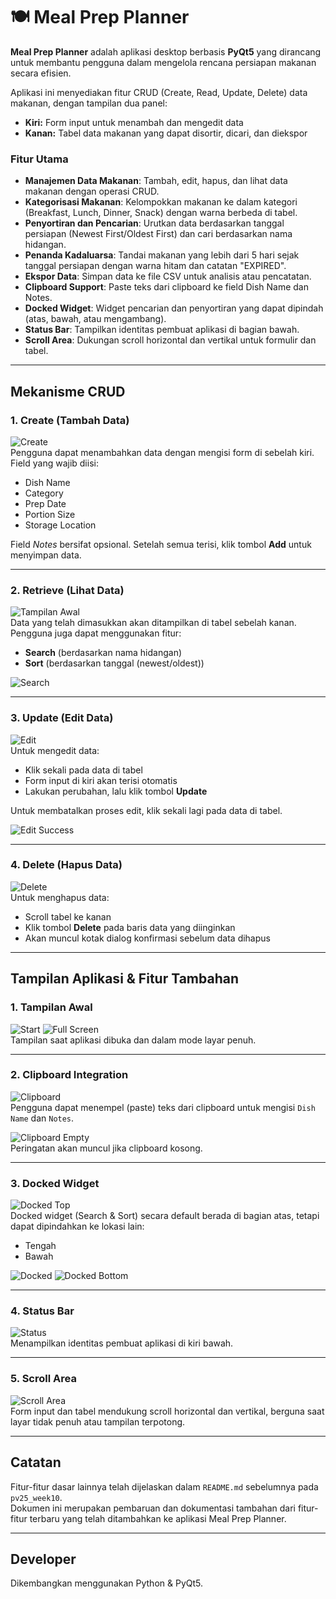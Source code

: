 # 🍽️ Meal Prep Planner

**Meal Prep Planner** adalah aplikasi desktop berbasis **PyQt5** yang dirancang untuk membantu pengguna dalam mengelola rencana persiapan makanan secara efisien.

Aplikasi ini menyediakan fitur CRUD (Create, Read, Update, Delete) data makanan, dengan tampilan dua panel:
- **Kiri:** Form input untuk menambah dan mengedit data
- **Kanan:** Tabel data makanan yang dapat disortir, dicari, dan diekspor

### Fitur Utama
- **Manajemen Data Makanan**: Tambah, edit, hapus, dan lihat data makanan dengan operasi CRUD.
- **Kategorisasi Makanan**: Kelompokkan makanan ke dalam kategori (Breakfast, Lunch, Dinner, Snack) dengan warna berbeda di tabel.
- **Penyortiran dan Pencarian**: Urutkan data berdasarkan tanggal persiapan (Newest First/Oldest First) dan cari berdasarkan nama hidangan.
- **Penanda Kadaluarsa**: Tandai makanan yang lebih dari 5 hari sejak tanggal persiapan dengan warna hitam dan catatan "EXPIRED".
- **Ekspor Data**: Simpan data ke file CSV untuk analisis atau pencatatan.
- **Clipboard Support**: Paste teks dari clipboard ke field Dish Name dan Notes.
- **Docked Widget**: Widget pencarian dan penyortiran yang dapat dipindah (atas, bawah, atau mengambang).
- **Status Bar**: Tampilkan identitas pembuat aplikasi di bagian bawah.
- **Scroll Area**: Dukungan scroll horizontal dan vertikal untuk formulir dan tabel.

---

## Mekanisme CRUD

### 1. Create (Tambah Data)
![Create](Assets/add.png)  
Pengguna dapat menambahkan data dengan mengisi form di sebelah kiri. Field yang wajib diisi:
- Dish Name
- Category
- Prep Date
- Portion Size
- Storage Location

Field *Notes* bersifat opsional. Setelah semua terisi, klik tombol **Add** untuk menyimpan data.

---

### 2. Retrieve (Lihat Data)
![Tampilan Awal](Assets/start.png)  
Data yang telah dimasukkan akan ditampilkan di tabel sebelah kanan.  
Pengguna juga dapat menggunakan fitur:
- **Search** (berdasarkan nama hidangan)
- **Sort** (berdasarkan tanggal (newest/oldest))

![Search](Assets/search.png)

---

### 3. Update (Edit Data)
![Edit](Assets/edit.png)  
Untuk mengedit data:
- Klik sekali pada data di tabel
- Form input di kiri akan terisi otomatis
- Lakukan perubahan, lalu klik tombol **Update**

Untuk membatalkan proses edit, klik sekali lagi pada data di tabel.

![Edit Success](Assets/edit_success.png)

---

### 4. Delete (Hapus Data)
![Delete](Assets/delete.png)  
Untuk menghapus data:
- Scroll tabel ke kanan
- Klik tombol **Delete** pada baris data yang diinginkan
- Akan muncul kotak dialog konfirmasi sebelum data dihapus

---

## Tampilan Aplikasi & Fitur Tambahan

### 1. Tampilan Awal
![Start](Assets/start.png)
![Full Screen](Assets/full_screen.png)  
Tampilan saat aplikasi dibuka dan dalam mode layar penuh.

---

### 2. Clipboard Integration
![Clipboard](Assets/clipboard.png)  
Pengguna dapat menempel (paste) teks dari clipboard untuk mengisi `Dish Name` dan `Notes`.

![Clipboard Empty](Assets/no_text.png)  
Peringatan akan muncul jika clipboard kosong.

---

### 3. Docked Widget
![Docked Top](Assets/atas.png)  
Docked widget (Search & Sort) secara default berada di bagian atas, tetapi dapat dipindahkan ke lokasi lain:
- Tengah
- Bawah

![Docked](Assets/docked_widget.png)
![Docked Bottom](Assets/bawah.png)

---

### 4. Status Bar
![Status](Assets/status_bar.png)  
Menampilkan identitas pembuat aplikasi di kiri bawah.

---

### 5. Scroll Area
![Scroll Area](Assets/scroll_area.png)  
Form input dan tabel mendukung scroll horizontal dan vertikal, berguna saat layar tidak penuh atau tampilan terpotong.

---

## Catatan
Fitur-fitur dasar lainnya telah dijelaskan dalam `README.md` sebelumnya pada `pv25_week10`.  
Dokumen ini merupakan pembaruan dan dokumentasi tambahan dari fitur-fitur terbaru yang telah ditambahkan ke aplikasi Meal Prep Planner.

---

## Developer
Dikembangkan menggunakan Python & PyQt5.